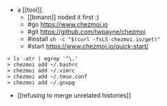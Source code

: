 - a [[tool]].
  - [[bmann]] noded it first :)
  - #go https://www.chezmoi.io
  - #git https://github.com/twpayne/chezmoi
  - #install `sh -c "$(curl -fsLS chezmoi.io/get)"`
  - #start https://www.chezmoi.io/quick-start/

```
> ls -atr | egrep '^\.'
> chezmoi add ~/.bashrc
> chezmoi add ~/.vimrc
> chezmoi add ~/.tmux.conf
> chezmoi add ~/.gnupg
```

  - [[refusing to merge unrelated histories]]
